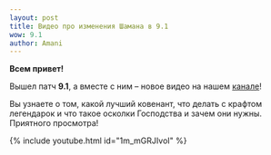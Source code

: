 ```yaml
---    
layout: post
title: Видео про изменения Шамана в 9.1
wow: 9.1
author: Amani
---
```


**Всем привет!**

Вышел патч **9.1**, а вместе с ним – новое видео на нашем [канале](https://www.youtube.com/Amanizandalari)!

Вы узнаете о том, какой лучший ковенант, что делать с крафтом легендарок и что такое осколки Господства и зачем они нужны. Приятного просмотра!

{% include youtube.html id="1m_mGRJIvoI" %}


